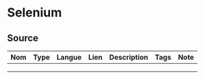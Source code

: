 # Selenium

## Source

| Nom | Type | Langue | Lien | Description | Tags | Note |
|-----|------|--------|------|-------------|------|------|
|     |      |        |      |             |      |      |
|     |      |        |      |             |      |      |
|     |      |        |      |             |      |      |